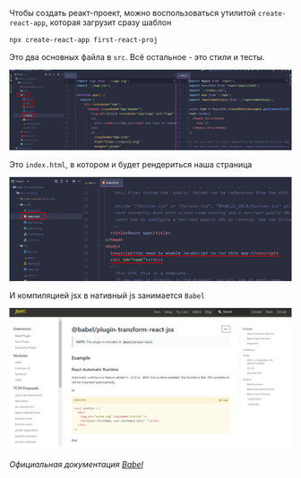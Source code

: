 Чтобы создать реакт-проект, можно воспользоваться утилитой `create-react-app`, которая загрузит сразу  шаблон

```bash
npx create-react-app first-react-proj
```

Это два основных файла в `src`. Всё остальное - это стили и тесты.

![](_png/1ffc46ce1216cd76ec2c3ebcee7bfa8d.png)

Это `index.html`, в котором и будет рендериться наша страница 

![](_png/c81648e10cfca6bbca8597ad7522766f.png)

И компиляцией jsx в нативный js занимается `Babel`

![](_png/f4c351447ad3f50711da2e5739fdecdc.png)

###### Официальная документация [Babel]([https://babeljs.io/docs/en/babel-plugin-transform-react-jsx](https://babeljs.io/docs/en/babel-plugin-transform-react-jsx))